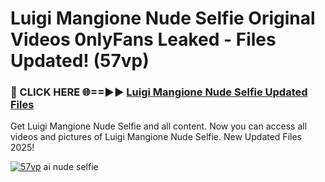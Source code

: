 # Luigi Mangione Nude Selfie Original Videos 0nlyFans Leaked - Files Updated! (57vp)

<h3>🔴 CLICK HERE 🌐==►► <a href="https://tinyurl.com/52m3yx9h" rel="nofollow">Luigi Mangione Nude Selfie Updated Files</a></h3>

Get Luigi Mangione Nude Selfie and all content. Now you can access all videos and pictures of Luigi Mangione Nude Selfie. New Updated Files 2025!

[![57vp](https://i.imgur.com/TnHtlc8.gif)](https://tinyurl.com/52m3yx9h)
ai nude selfie